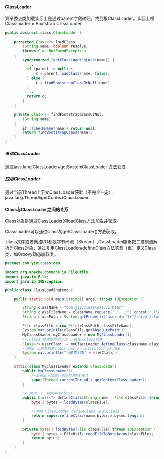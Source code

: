 ####   ClassLoader

双亲委派类加载实际上是通过parent字段递归，找到根ClassLoader。实际上根ClassLoader = Bootstrap ClassLoader

```java
public abstract class ClassLoader {
    
	protected Class<?> loadClass
        (String name, boolean resolve)
        throws ClassNotFoundException
    {
        synchronized (getClassLoadingLock(name)) {
          ...
          if (parent != null) {
              c = parent.loadClass(name, false);
          } else {
              c = findBootstrapClassOrNull(name);
          }
          ...
          return c;
        }
    }
    
    private Class<?> findBootstrapClassOrNull
        (String name)
    {
        if (!checkName(name)) return null;
        return findBootstrapClass(name);
    }
}
```



#####   系统ClassLoader

通过java.lang.ClassLoader#getSystemClassLoader 方法获取

#####   应用ClassLoader

通过当前Thread上下文ClassLoader获取（不完全一定）：java.lang.Thread#getContextClassLoader



####  Class与ClassLoader之间的关系

Class对象是通过ClassLoader的loadClass方法加载并获取。

ClassLoader可以通过Class的getClassLoader()方法获取。

.class文件或者网络I/O都是字节码流（Stream）,ClassLoader能够把二进制流解析为Class对象，通过复用ClassLoader#defineClass方法实现（重）定义Class类，如Groovy动态加载类。

```java
package com.yjy.classload;

import org.apache.commons.io.FileUtils;
import java.io.File;
import java.io.IOException;

public class ClassLoadingDemo {

    public static void main(String[] args) throws IOException {

        String className = "com.yjy.classload.v1.User";
        String classFileName = className.replace('.', '/').concat(".class");
        String classPath = System.getProperty("user.dir")+"/target/classes";

        File classFile = new File(classPath,classFileName);
        System.out.println(classFile.getAbsolutePath());
        MyClassLoader myClassLoader = new MyClassLoader();
        //.class 文件变为字节流 ，再定义class对象
        Class<?> userClass  = myClassLoader.defineClass(className,classFile);
        //输出 当前类对象class com.yjy.classload.v1.User
        System.out.println("当前类对象" + userClass);
    }

    static class MyClassLoader extends ClassLoader{
        public MyClassLoader(){
            //当前上下文的Class作为Parent
            super(Thread.currentThread().getContextClassLoader());
        }

        // 文件 -》 定义某个class
        public Class<?> defineClass(String name , File classFile) throws IOException {
            byte[] bytes = loadBytes(classFile);

            //利用 ClassLoader defineClass 来定义class
            return super.defineClass(name,bytes,0,bytes.length);
        }

        private byte[] loadBytes(File classFile) throws IOException {
            byte[] bytes = FileUtils.readFileToByteArray(classFile);
            return bytes;
        }
    }
}

```






















